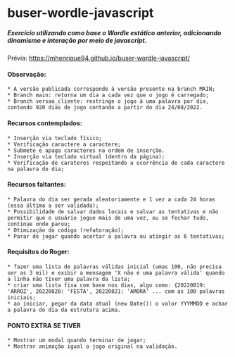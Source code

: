 # buser-wordle-javascript
##### Exercício utilizando como base o Wordle estático anterior, adicionando dinamismo e interação por meio de javascript.

Prévia:
https://mhenrique94.github.io/buser-wordle-javascript/

#### Observação:
    * A versão publicada corresponde à versão presente na branch MAIN;
    * Branch main: retorna um dia a cada vez que o jogo é carregado;
    * Branch versao_cliente: restringe o jogo à uma palavra por dia, contendo 920 dias de jogo contando a partir do dia 24/08/2022.
    
#### Recursos contemplados:
    * Inserção via teclado físico;
    * Verificação caractere a caractere;
    * Submete e apaga caracteres na ordem de inserção.
    * Inserção via teclado virtual (dentro da página);
    * Verificação de carateres respeitando a ocorrência de cada caractere na palavra do dia;

#### Recursos faltantes:
    * Palavra do dia ser gerada aleatoriamente e 1 vez a cada 24 horas (essa última a ser validada);
    * Possibilidade de salvar dados locais e salvar as tentativas e não permitir que o usuário jogue mais de uma vez, ou se fechar tudo, continue onde parou;
    * Otimização do código (refatoração);
    * Parar de jogar quando acertar a palavra ou atingir as 6 tentativas;

#### Requisitos do Roger:
    * fazer uma lista de palavras válidas inicial (umas 100, não precisa ser as 3 mil) e exibir a mensagem 'X não é uma palavra válida' quando a linha não tiver uma palavra da lista;
    * criar uma lista fixa com base nos dias, algo como: {20220819: 'ARROZ', 20220820: 'FESTA', 20220821: 'AMORA' ... com as 100 palavras iniciais;
    * ao iniciar, pegar da data atual (new Date()) o valor YYYMMDD e achar a palavra do dia da estrutura acima.

#### PONTO EXTRA SE TIVER
    * Mostrar um modal quando terminar de jogar;
    * Mostrar animação igual o jogo original na validação.
